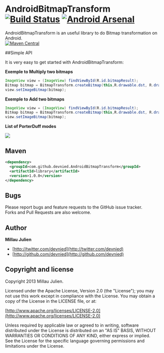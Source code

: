 AndroidBitmapTransform [![Build Status](https://travis-ci.org/devnied/AndroidBitmapTransform.png?branch=master)](https://travis-ci.org/devnied/AndroidBitmapTransform) [![Android Arsenal](http://img.shields.io/badge/Android%20Arsenal-Android--BitmapTransform-brightgreen.svg?style=flat)](https://android-arsenal.com/details/1/3504)
======================

AndroidBitmapTransform is an useful library to do Bitmap transformation on Android.<br/>
[![Maven Central](https://maven-badges.herokuapp.com/maven-central/com.github.devnied.AndroidBitmapTransform/library/badge.svg?style=flat)](https://maven-badges.herokuapp.com/maven-central/com.github.devnied.AndroidBitmapTransform/library)

##Simple API

It is very easy to get started with AndroidBitmapTransform:

**Exemple to Multiply two bitmaps**

```java
ImageView view = (ImageView) findViewById(R.id.bitmapResult);
Bitmap bitmap = BitmapTransform.createBitmap(this,R.drawable.dst, R.drawable.src, PorterDuff.Mode.MULTIPLY, true, false);
view.setImageBitmap(bitmap);
```

**Exemple to Add two bitmaps**

```java
ImageView view = (ImageView) findViewById(R.id.bitmapResult);
Bitmap bitmap = BitmapTransform.createBitmap(this,R.drawable.dst, R.drawable.src, PorterDuff.Mode.ADD, true, false);
view.setImageBitmap(bitmap);
```

**List of PorterDuff modes**

![](https://raw.github.com/devnied/AndroidBitmapTransform/master/%20Xfermodes.png)

## Maven

```xml
<dependency>
  <groupId>com.github.devnied.AndroidBitmapTransform</groupId>
  <artifactId>library</artifactId>
  <version>1.0.0</version>
</dependency>
```

## Bugs

Please report bugs and feature requests to the GitHub issue tracker.<br/>
Forks and Pull Requests are also welcome.

## Author

**Millau Julien**

+ [http://twitter.com/devnied](http://twitter.com/devnied)
+ [http://github.com/devnied](http://github.com/devnied)


## Copyright and license

Copyright 2013 Millau Julien.

Licensed under the Apache License, Version 2.0 (the "License");
you may not use this work except in compliance with the License.
You may obtain a copy of the License in the LICENSE file, or at:

  [http://www.apache.org/licenses/LICENSE-2.0](http://www.apache.org/licenses/LICENSE-2.0)

Unless required by applicable law or agreed to in writing, software
distributed under the License is distributed on an "AS IS" BASIS,
WITHOUT WARRANTIES OR CONDITIONS OF ANY KIND, either express or implied.
See the License for the specific language governing permissions and
limitations under the License.

